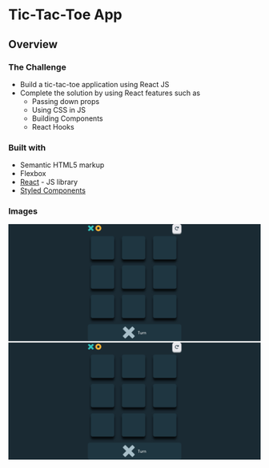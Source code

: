 # Tic-Tac-Toe App

## Overview
### The Challenge
- Build a tic-tac-toe application using React JS
- Complete the solution by using React features such as 
  - Passing down props
  - Using CSS in JS
  - Building Components
  - React Hooks
  
### Built with
- Semantic HTML5 markup
- Flexbox
- [React](https://reactjs.org/) - JS library
- [Styled Components](https://styled-components.com/) 

### Images
![Base state](./screenshotBase.png)
![Active state](./screenshotBase.png)
